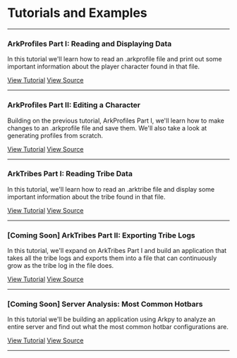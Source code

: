 # Tutorials and Examples

- - -
### **ArkProfiles Part I: Reading and Displaying Data**
In this tutorial we'll learn how to read an .arkprofile file and print out some important information about the player character found in that file.

[View Tutorial](tutorial1.md)
<a href="https://github.com/DerekRies/arkpy-examples/blob/master/example01_player.py" class="btn btn-link icon icon-github">  View Source</a>
- - -
### **ArkProfiles Part II: Editing a Character**
Building on the previous tutorial, ArkProfiles Part I, we'll learn how to make changes to an .arkprofile file and save them. We'll also take a look at generating profiles from scratch.

[View Tutorial](tutorial2.md)
<a href="#" class="btn btn-link icon icon-github">  View Source</a>
- - -
### **ArkTribes Part I: Reading Tribe Data**
In this tutorial, we'll learn how to read an .arktribe file and display some important information about the tribe found in that file.

[View Tutorial](tutorial3.md)
<a href="https://github.com/DerekRies/arkpy-examples/blob/master/example03_tribe.py" class="btn btn-link icon icon-github">  View Source</a>
- - -
### **[Coming Soon] ArkTribes Part II: Exporting Tribe Logs**
In this tutorial, we'll expand on ArkTribes Part I and build an application that takes all the tribe logs and exports them into a file that can continuously grow as the tribe log in the file does.

<a href="#" class="btn btn-disabled">View Tutorial</a>
<a href="#" class="btn btn-disabled icon icon-github">  View Source</a>
- - -
### **[Coming Soon] Server Analysis: Most Common Hotbars**
In this tutorial we'll be building an application using Arkpy to analyze an entire server and find out what the most common hotbar configurations are.

<a href="#" class="btn btn-disabled">View Tutorial</a>
<a href="#" class="btn btn-disabled icon icon-github">  View Source</a>
- - -
